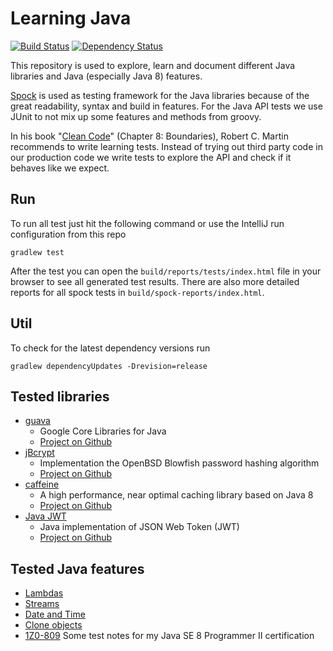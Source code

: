 # Learning Java

[![Build Status](https://img.shields.io/travis/feedm3/learning-java.svg?style=flat-square)](https://travis-ci.org/feedm3/learning-java)
[![Dependency Status](https://dependencyci.com/github/feedm3/learning-java/badge?style=flat-square)](https://dependencyci.com/github/feedm3/learning-java)

This repository is used to explore, learn and document different Java libraries and Java (especially Java 8) features.

[Spock](https://github.com/spockframework/spock) is used as testing framework for the
 Java libraries because of the great readability, syntax and build in features. For the
 Java API tests we use JUnit to not mix up some features and methods from groovy.

In his book "[Clean Code](http://www.amazon.de/dp/0132350882)" (Chapter 8: Boundaries), Robert C. Martin recommends 
to write learning tests. Instead of trying out third party code in our production code we write tests to explore 
the API and check if it behaves like we expect.


## Run

To run all test just hit the following command or use the IntelliJ run configuration from this repo

```
gradlew test
```

After the test you can open the `build/reports/tests/index.html` file in your browser to see all generated test results.
There are also more detailed reports for all spock tests in `build/spock-reports/index.html`.

## Util

To check for the latest dependency versions run

```
gradlew dependencyUpdates -Drevision=release
```


## Tested libraries

* [guava](src/test/groovy/guava)
    - Google Core Libraries for Java
    - [Project on Github](https://github.com/google/guava)
* [jBcrypt](src/test/groovy/bcrypt)
    - Implementation the OpenBSD Blowfish password hashing algorithm
    - [Project on Github](https://github.com/svenkubiak/jBCrypt)
* [caffeine](src/test/groovy/caffeine)
    - A high performance, near optimal caching library based on Java 8
    - [Project on Github](https://github.com/ben-manes/caffeine)
* [Java JWT](src/test/groovy/jwt)
    - Java implementation of JSON Web Token (JWT)
    - [Project on Github](https://github.com/auth0/java-jwt)


## Tested Java features

* [Lambdas](src/test/java/jdk8/LambdasTest.java)
* [Streams](src/test/java/jdk8/StreamsTest.java)
* [Date and Time](src/test/java/jdk8/DateTimeTest.java)
* [Clone objects](src/test/java/jdk1/CloneTest.java)
* [1Z0-809](src/test/java/jdk8/ocp) Some test notes for my Java SE 8 Programmer II certification

